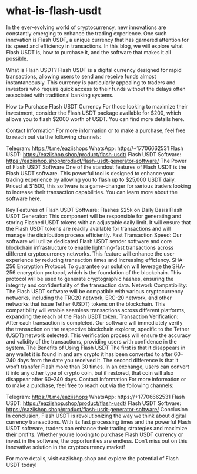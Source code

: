 # what-is-flash-usdt
In the ever-evolving world of cryptocurrency, new innovations are constantly emerging to enhance the trading experience. One such innovation is Flash USDT, a unique currency that has garnered attention for its speed and efficiency in transactions. In this blog, we will explore what Flash USDT is, how to purchase it, and the software that makes it all possible.


What is Flash USDT?
Flash USDT is a digital currency designed for rapid transactions, allowing users to send and receive funds almost instantaneously. This currency is particularly appealing to traders and investors who require quick access to their funds without the delays often associated with traditional banking systems.

How to Purchase Flash USDT Currency
For those looking to maximize their investment, consider the Flash USDT package available for $200, which allows you to flash $2000 worth of USDT. You can find more details here.

Contact Information
For more information or to make a purchase, feel free to reach out via the following channels:

Telegram: https://t.me/eaziishops
WhatsApp: https//+17706662531
Flash USDT: https://eaziishop.shop/product/flash-usdt/
Flash USDT Software: https://eaziishop.shop/product/flash-usdt-generator-software/
The Power of Flash USDT Software
One of the standout features of Flash USDT is the Flash USDT software. This powerful tool is designed to enhance your trading experience by allowing you to flash up to $25,000 USDT daily. Priced at $1500, this software is a game-changer for serious traders looking to increase their transaction capabilities. You can learn more about the software here.


Key Features of Flash USDT Software:
Flashes $25k on Daily Basis
Flash USDT Generator: This component will be responsible for generating and storing Flashed USDT tokens with an adjustable daily limit. It will ensure that the Flash USDT tokens are readily available for transactions and will manage the distribution process efficiently.
Fast Transaction Speed: Our software will utilize dedicated Flash USDT sender software and core blockchain infrastructure to enable lightning-fast transactions across different cryptocurrency networks. This feature will enhance the user experience by reducing transaction times and increasing efficiency.
SHA-256 Encryption Protocol: To guarantee our solution will leverage the SHA-256 encryption protocol, which is the foundation of the blockchain. This protocol will be used to generate cryptographic hashes, ensuring the integrity and confidentiality of the transaction data.
Network Compatibility: The Flash USDT software will be compatible with various cryptocurrency networks, including the TRC20 network, ERC-20 network, and other networks that issue Tether (USDT) tokens on the blockchain. This compatibility will enable seamless transactions across different platforms, expanding the reach of the Flash USDT token.
Transaction Verification: After each transaction is completed. Our software will immediately verify the transaction on the respective blockchain explorer, specific to the Tether (USDT) network selected. This verification process will ensure the accuracy and validity of the transactions, providing users with confidence in the system.
The Benefits of Using Flash USDT
The first is that it disappears in any wallet it is found in and any crypto it has been converted to after 60–240 days from the date you received it.
The second difference is that it won’t transfer Flash more than 30 times.
In an exchange, users can convert it into any other type of crypto coin, but if restored, that coin will also disappear after 60–240 days.
Contact Information
For more information or to make a purchase, feel free to reach out via the following channels:

Telegram: https://t.me/eaziishops
WhatsApp: https://+17706662531
Flash USDT: https://eaziishop.shop/product/flash-usdt/
Flash USDT Software: https://eaziishop.shop/product/flash-usdt-generator-software/
Conclusion
In conclusion, Flash USDT is revolutionizing the way we think about digital currency transactions. With its fast processing times and the powerful Flash USDT software, traders can enhance their trading strategies and maximize their profits. Whether you’re looking to purchase Flash USDT currency or invest in the software, the opportunities are endless. Don’t miss out on this innovative solution in the cryptocurrency market!

For more details, visit eaziishop.shop and explore the potential of Flash USDT today!

